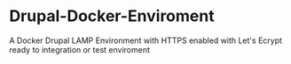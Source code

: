 # Drupal-Docker-Enviroment
A Docker Drupal LAMP Environment with HTTPS enabled with Let's Ecrypt ready to integration or test enviroment
